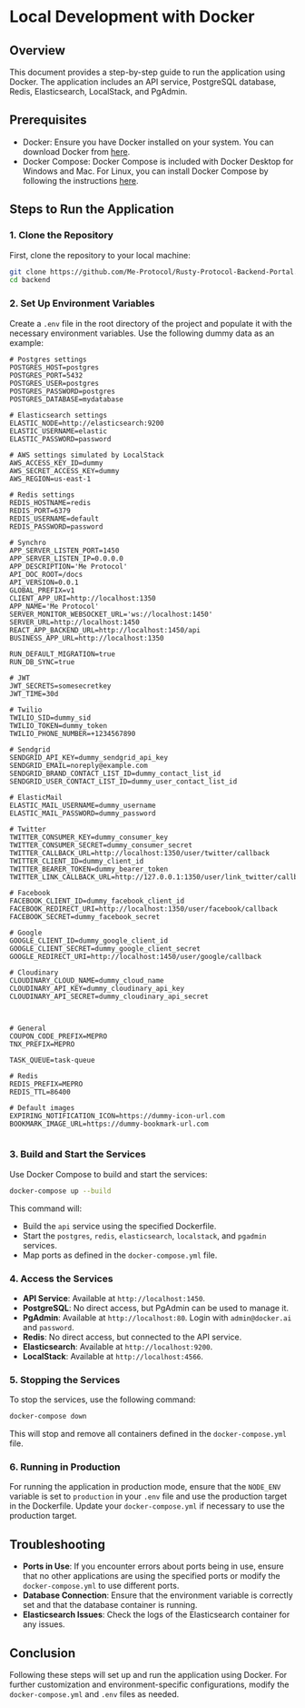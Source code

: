 # Local Development with Docker

## Overview

This document provides a step-by-step guide to run the application using Docker. The application includes an API service, PostgreSQL database, Redis, Elasticsearch, LocalStack, and PgAdmin.

## Prerequisites

- Docker: Ensure you have Docker installed on your system. You can download Docker from [here](https://www.docker.com/products/docker-desktop).
- Docker Compose: Docker Compose is included with Docker Desktop for Windows and Mac. For Linux, you can install Docker Compose by following the instructions [here](https://docs.docker.com/compose/install/).

## Steps to Run the Application

### 1. Clone the Repository

First, clone the repository to your local machine:

```bash
git clone https://github.com/Me-Protocol/Rusty-Protocol-Backend-Portal.git backend
cd backend
```

### 2. Set Up Environment Variables

Create a `.env` file in the root directory of the project and populate it with the necessary environment variables. Use the following dummy data as an example:

```
# Postgres settings
POSTGRES_HOST=postgres
POSTGRES_PORT=5432
POSTGRES_USER=postgres
POSTGRES_PASSWORD=postgres
POSTGRES_DATABASE=mydatabase

# Elasticsearch settings
ELASTIC_NODE=http://elasticsearch:9200
ELASTIC_USERNAME=elastic
ELASTIC_PASSWORD=password

# AWS settings simulated by LocalStack
AWS_ACCESS_KEY_ID=dummy
AWS_SECRET_ACCESS_KEY=dummy
AWS_REGION=us-east-1

# Redis settings
REDIS_HOSTNAME=redis
REDIS_PORT=6379
REDIS_USERNAME=default
REDIS_PASSWORD=password

# Synchro
APP_SERVER_LISTEN_PORT=1450
APP_SERVER_LISTEN_IP=0.0.0.0
APP_DESCRIPTION='Me Protocol'
API_DOC_ROOT=/docs
API_VERSION=0.0.1
GLOBAL_PREFIX=v1
CLIENT_APP_URI=http://localhost:1350
APP_NAME='Me Protocol'
SERVER_MONITOR_WEBSOCKET_URL='ws://localhost:1450'
SERVER_URL=http://localhost:1450
REACT_APP_BACKEND_URL=http://localhost:1450/api
BUSINESS_APP_URL=http://localhost:1350

RUN_DEFAULT_MIGRATION=true
RUN_DB_SYNC=true

# JWT
JWT_SECRETS=somesecretkey
JWT_TIME=30d

# Twilio
TWILIO_SID=dummy_sid
TWILIO_TOKEN=dummy_token
TWILIO_PHONE_NUMBER=+1234567890

# Sendgrid
SENDGRID_API_KEY=dummy_sendgrid_api_key
SENDGRID_EMAIL=noreply@example.com
SENDGRID_BRAND_CONTACT_LIST_ID=dummy_contact_list_id
SENDGRID_USER_CONTACT_LIST_ID=dummy_user_contact_list_id

# ElasticMail
ELASTIC_MAIL_USERNAME=dummy_username
ELASTIC_MAIL_PASSWORD=dummy_password

# Twitter
TWITTER_CONSUMER_KEY=dummy_consumer_key
TWITTER_CONSUMER_SECRET=dummy_consumer_secret
TWITTER_CALLBACK_URL=http://localhost:1350/user/twitter/callback
TWITTER_CLIENT_ID=dummy_client_id
TWITTER_BEARER_TOKEN=dummy_bearer_token
TWITTER_LINK_CALLBACK_URL=http://127.0.0.1:1350/user/link_twitter/callback

# Facebook
FACEBOOK_CLIENT_ID=dummy_facebook_client_id
FACEBOOK_REDIRECT_URI=http://localhost:1350/user/facebook/callback
FACEBOOK_SECRET=dummy_facebook_secret

# Google
GOOGLE_CLIENT_ID=dummy_google_client_id
GOOGLE_CLIENT_SECRET=dummy_google_client_secret
GOOGLE_REDIRECT_URI=http://localhost:1450/user/google/callback

# Cloudinary
CLOUDINARY_CLOUD_NAME=dummy_cloud_name
CLOUDINARY_API_KEY=dummy_cloudinary_api_key
CLOUDINARY_API_SECRET=dummy_cloudinary_api_secret



# General
COUPON_CODE_PREFIX=MEPRO
TNX_PREFIX=MEPRO

TASK_QUEUE=task-queue

# Redis
REDIS_PREFIX=MEPRO
REDIS_TTL=86400

# Default images
EXPIRING_NOTIFICATION_ICON=https://dummy-icon-url.com
BOOKMARK_IMAGE_URL=https://dummy-bookmark-url.com


```

### 3. Build and Start the Services

Use Docker Compose to build and start the services:

```bash
docker-compose up --build
```

This command will:

- Build the `api` service using the specified Dockerfile.
- Start the `postgres`, `redis`, `elasticsearch`, `localstack`, and `pgadmin` services.
- Map ports as defined in the `docker-compose.yml` file.

### 4. Access the Services

- **API Service**: Available at `http://localhost:1450`.
- **PostgreSQL**: No direct access, but PgAdmin can be used to manage it.
- **PgAdmin**: Available at `http://localhost:80`. Login with `admin@docker.ai` and `password`.
- **Redis**: No direct access, but connected to the API service.
- **Elasticsearch**: Available at `http://localhost:9200`.
- **LocalStack**: Available at `http://localhost:4566`.

### 5. Stopping the Services

To stop the services, use the following command:

```bash
docker-compose down
```

This will stop and remove all containers defined in the `docker-compose.yml` file.

### 6. Running in Production

For running the application in production mode, ensure that the `NODE_ENV` variable is set to `production` in your `.env` file and use the production target in the Dockerfile. Update your `docker-compose.yml` if necessary to use the production target.

## Troubleshooting

- **Ports in Use**: If you encounter errors about ports being in use, ensure that no other applications are using the specified ports or modify the `docker-compose.yml` to use different ports.
- **Database Connection**: Ensure that the environment variable is correctly set and that the database container is running.
- **Elasticsearch Issues**: Check the logs of the Elasticsearch container for any issues.

## Conclusion

Following these steps will set up and run the application using Docker. For further customization and environment-specific configurations, modify the `docker-compose.yml` and `.env` files as needed.